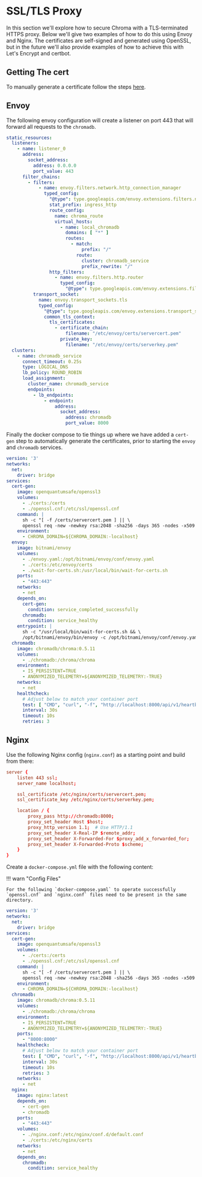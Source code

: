 # SSL/TLS Proxy

In this section we'll explore how to secure Chroma with a TLS-terminated HTTPS proxy. Below we'll give two examples of
how to do this using Envoy and Nginx. The certificates are self-signed and generated using OpenSSL, but in the future
we'll also provide examples of how to achieve this with Let's Encrypt and certbot.

## Getting The cert

To manually generate a certificate follow the steps [here](chroma-ssl-cert.md#creating-a-self-signed-certificate).

## Envoy

The following envoy configuration will create a listener on port 443 that will forward all requests to the `chromadb`.

```yaml
static_resources:
  listeners:
    - name: listener_0
      address:
        socket_address:
          address: 0.0.0.0
          port_value: 443
      filter_chains:
        - filters:
            - name: envoy.filters.network.http_connection_manager
              typed_config:
                "@type": type.googleapis.com/envoy.extensions.filters.network.http_connection_manager.v3.HttpConnectionManager
                stat_prefix: ingress_http
                route_config:
                  name: chroma_route
                  virtual_hosts:
                    - name: local_chromadb
                      domains: [ "*" ]
                      routes:
                        - match:
                            prefix: "/"
                          route:
                            cluster: chromadb_service
                            prefix_rewrite: "/"
                http_filters:
                  - name: envoy.filters.http.router
                    typed_config:
                      "@type": type.googleapis.com/envoy.extensions.filters.http.router.v3.Router
          transport_socket:
            name: envoy.transport_sockets.tls
            typed_config:
              "@type": type.googleapis.com/envoy.extensions.transport_sockets.tls.v3.DownstreamTlsContext
              common_tls_context:
                tls_certificates:
                  - certificate_chain:
                      filename: "/etc/envoy/certs/servercert.pem"
                    private_key:
                      filename: "/etc/envoy/certs/serverkey.pem"
  clusters:
    - name: chromadb_service
      connect_timeout: 0.25s
      type: LOGICAL_DNS
      lb_policy: ROUND_ROBIN
      load_assignment:
        cluster_name: chromadb_service
        endpoints:
          - lb_endpoints:
              - endpoint:
                  address:
                    socket_address:
                      address: chromadb
                      port_value: 8000
```

Finally the docker compose to tie things up where we have added a `cert-gen` step to automatically generate the certificates, prior to starting the `envoy` and `chromadb` services.

```yaml
version: '3'
networks:
  net:
    driver: bridge
services:
  cert-gen:
    image: openquantumsafe/openssl3
    volumes:
      - ./certs:/certs
      - ./openssl.cnf:/etc/ssl/openssl.cnf
    command: |
      sh -c "[ -f /certs/servercert.pem ] || \
      openssl req -new -newkey rsa:2048 -sha256 -days 365 -nodes -x509 -keyout /certs/serverkey.pem -out /certs/servercert.pem -subj '/O=Chroma/C=US' -config /etc/ssl/openssl.cnf"
    environment:
      - CHROMA_DOMAIN=${CHROMA_DOMAIN:-localhost}
  envoy:
    image: bitnami/envoy
    volumes:
      - ./envoy.yaml:/opt/bitnami/envoy/conf/envoy.yaml
      - ./certs:/etc/envoy/certs
      - ./wait-for-certs.sh:/usr/local/bin/wait-for-certs.sh
    ports:
      - "443:443"
    networks:
      - net
    depends_on:
      cert-gen:
        condition: service_completed_successfully
      chromadb:
        condition: service_healthy
    entrypoint: |
      sh -c "/usr/local/bin/wait-for-certs.sh && \
      /opt/bitnami/envoy/bin/envoy -c /opt/bitnami/envoy/conf/envoy.yaml"
  chromadb:
    image: chromadb/chroma:0.5.11
    volumes:
      - ./chromadb:/chroma/chroma
    environment:
      - IS_PERSISTENT=TRUE
      - ANONYMIZED_TELEMETRY=${ANONYMIZED_TELEMETRY:-TRUE}
    networks:
      - net
    healthcheck:
      # Adjust below to match your container port
      test: [ "CMD", "curl", "-f", "http://localhost:8000/api/v1/heartbeat" ]
      interval: 30s
      timeout: 10s
      retries: 3
```

## Nginx

Use the following Nginx config (`nginx.conf`) as a starting point and build from there:

```conf
server {
    listen 443 ssl;
    server_name localhost;

    ssl_certificate /etc/nginx/certs/servercert.pem;
    ssl_certificate_key /etc/nginx/certs/serverkey.pem;

    location / {
        proxy_pass http://chromadb:8000;
        proxy_set_header Host $host;
        proxy_http_version 1.1;  # Use HTTP/1.1
        proxy_set_header X-Real-IP $remote_addr;
        proxy_set_header X-Forwarded-For $proxy_add_x_forwarded_for;
        proxy_set_header X-Forwarded-Proto $scheme;
    }
}
```

Create a `docker-compose.yml` file with the following content:

!!! warn "Config Files"

    For the following `docker-compose.yaml` to operate successfully `openssl.cnf` and `nginx.conf` files need to be present in the same directory.

```yaml
version: '3'
networks:
  net:
    driver: bridge
services:
  cert-gen:
    image: openquantumsafe/openssl3
    volumes:
      - ./certs:/certs
      - ./openssl.cnf:/etc/ssl/openssl.cnf
    command: |
      sh -c "[ -f /certs/servercert.pem ] || \
      openssl req -new -newkey rsa:2048 -sha256 -days 365 -nodes -x509 -keyout /certs/serverkey.pem -out /certs/servercert.pem -subj '/O=Chroma/C=US' -config /etc/ssl/openssl.cnf"
    environment:
      - CHROMA_DOMAIN=${CHROMA_DOMAIN:-localhost}
  chromadb:
    image: chromadb/chroma:0.5.11
    volumes:
      - ./chromadb:/chroma/chroma
    environment:
      - IS_PERSISTENT=TRUE
      - ANONYMIZED_TELEMETRY=${ANONYMIZED_TELEMETRY:-TRUE}
    ports:
      - "8000:8000"
    healthcheck:
      # Adjust below to match your container port
      test: [ "CMD", "curl", "-f", "http://localhost:8000/api/v1/heartbeat" ]
      interval: 30s
      timeout: 10s
      retries: 3
    networks:
      - net
  nginx:
    image: nginx:latest
    depends_on:
      - cert-gen
      - chromadb
    ports:
      - "443:443"
    volumes:
      - ./nginx.conf:/etc/nginx/conf.d/default.conf
      - ./certs:/etc/nginx/certs
    networks:
      - net
    depends_on:
      chromadb:
        condition: service_healthy
```

